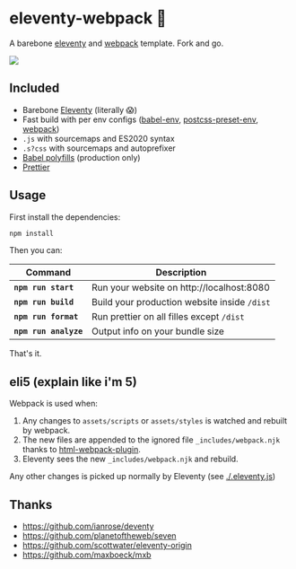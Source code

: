 # eleventy-webpack :balloon:

A barebone [eleventy](https://www.11ty.dev/) and [webpack](https://webpack.js.org/) template. Fork and go.

![](https://user-images.githubusercontent.com/447956/82975961-e47f6680-9fab-11ea-9c5c-cdfb6ef2932c.png)

## Included

- Barebone [Eleventy](https://www.11ty.dev/) (literally :scream:)
- Fast build with per env configs ([babel-env](https://babeljs.io/docs/en/babel-preset-env), [postcss-preset-env](https://github.com/csstools/postcss-preset-env), [webpack](https://webpack.js.org/configuration/#use-different-configuration-file))
- `.js` with sourcemaps and ES2020 syntax
- `.s?css` with sourcemaps and autoprefixer
- [Babel polyfills](https://babeljs.io/docs/en/babel-preset-env#usebuiltins) (production only)
- [Prettier](https://prettier.io/)

## Usage

First install the dependencies:

```sh
npm install
```

Then you can:

| Command               | Description                                  |
| --------------------- | -------------------------------------------- |
| **`npm run start`**   | Run your website on http://localhost:8080    |
| **`npm run build`**   | Build your production website inside `/dist` |
| **`npm run format`**  | Run prettier on all filles except `/dist`    |
| **`npm run analyze`** | Output info on your bundle size              |

That's it.

## eli5 (explain like i'm 5)

Webpack is used when:

1. Any changes to `assets/scripts` or `assets/styles` is watched and rebuilt by webpack.
1. The new files are appended to the ignored file `_includes/webpack.njk` thanks to [html-webpack-plugin](https://github.com/jantimon/html-webpack-plugin).
1. Eleventy sees the new `_includes/webpack.njk` and rebuild.

Any other changes is picked up normally by Eleventy (see [./.eleventy.js](blob/master/.eleventy.js))

## Thanks

- https://github.com/ianrose/deventy
- https://github.com/planetoftheweb/seven
- https://github.com/scottwater/eleventy-origin
- https://github.com/maxboeck/mxb
